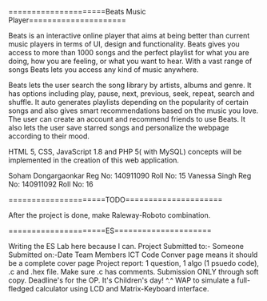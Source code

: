 =====================Beats Music Player=====================


Beats is an interactive online player that aims at being better than current music players  in terms of UI, design and functionality. Beats gives you access to more than 1000 songs and the perfect playlist for what you are doing, how you are feeling, or what you want to hear.  With a vast range of songs Beats lets you access any kind of music anywhere. 

Beats lets the user search the song library by artists, albums and genre. It has options including play, pause, next, previous, seek, repeat, search and shuffle. It auto generates playlists depending on the popularity of certain songs and also gives smart recommendations based on the music you love. The user can create an account and recommend friends to use Beats. It also lets the user save starred songs and personalize the webpage according to their mood.

HTML 5, CSS, JavaScript 1.8 and PHP 5( with MySQL) concepts will be implemented in the creation of this web application.

Soham Dongargaonkar
Reg No: 140911090
Roll No: 15
Vanessa 
Singh
Reg No: 140911092
Roll No: 16

=====================TODO=====================


After the project is done, make Raleway-Roboto combination.


=====================ES=====================


Writing the ES Lab here because I can.
Project Submitted to:- Someone
Submitted on:-Date
Team Members
ICT Code
Conver page means it should be a complete cover page
Project report: 1 question, 1 algo (1 psuedo code), .c and .hex file. Make sure .c has comments. Submission ONLY through soft copy. 
Deadline's for the OP. It's Children's day! ^.^
WAP to simulate a full-fledged calculator using LCD and Matrix-Keyboard interface. 
